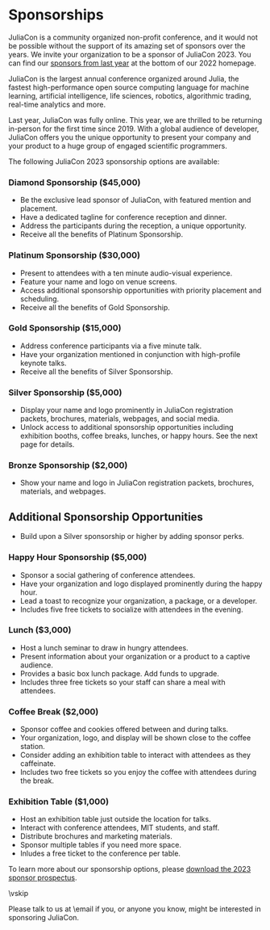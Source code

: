 
# Sponsorships
JuliaCon is a community organized non-profit conference, and it would not be possible without the support of its amazing set of sponsors over the years.
We invite your organization to be a sponsor of JuliaCon 2023. You can find our [sponsors from last year](https://juliacon.org/2022/) at the bottom of our 2022 homepage.

JuliaCon is the largest annual conference organized around Julia, the fastest high-performance open source computing language for machine learning, artificial intelligence, life sciences, robotics, algorithmic trading, real-time analytics and more.

Last year, JuliaCon was fully online. This year, we are thrilled to be returning in-person for the first time since 2019. With a global audience of developer, JuliaCon offers you the unique opportunity to present your company and your product to a huge group of engaged scientific programmers.

The following JuliaCon 2023 sponsorship options are available:

### Diamond Sponsorship (\$45,000)
* Be the exclusive lead sponsor of JuliaCon, with featured mention and placement.
* Have a dedicated tagline for conference reception and dinner.
* Address the participants during the reception, a unique opportunity.
* Receive all the benefits of Platinum Sponsorship.

### Platinum Sponsorship (\$30,000)
* Present to attendees with a ten minute audio-visual experience.
* Feature your name and logo on venue screens.
* Access additional sponsorship opportunities with priority placement and scheduling.
* Receive all the benefits of Gold Sponsorship.

### Gold Sponsorship (\$15,000)
* Address conference participants via a five minute talk.
* Have your organization mentioned in conjunction with high-profile keynote talks.
* Receive all the benefits of Silver Sponsorship.

### Silver Sponsorship (\$5,000)
* Display your name and logo prominently in JuliaCon registration packets, brochures,
materials, webpages, and social media.
* Unlock access to additional sponsorship opportunities including exhibition booths,
coffee breaks, lunches, or happy hours. See the next page for details.

### Bronze Sponsorship (\$2,000)
* Show your name and logo in JuliaCon registration packets, brochures, materials, and
webpages.

## Additional Sponsorship Opportunities
* Build upon a Silver sponsorship or higher by adding sponsor perks.

### Happy Hour Sponsorship (\$5,000)
* Sponsor a social gathering of conference attendees.
* Have your organization and logo displayed prominently during the happy hour.
* Lead a toast to recognize your organization, a package, or a developer.
* Includes five free tickets to socialize with attendees in the evening.

### Lunch (\$3,000)
* Host a lunch seminar to draw in hungry attendees.
* Present information about your organization or a product to a captive audience.
* Provides a basic box lunch package. Add funds to upgrade.
* Includes three free tickets so your staff can share a meal with attendees.

### Coffee Break (\$2,000)
* Sponsor coffee and cookies offered between and during talks.
* Your organization, logo, and display will be shown close to the coffee station.
* Consider adding an exhibition table to interact with attendees as they caffeinate.
* Includes two free tickets so you enjoy the coffee with attendees during the break.

### Exhibition Table (\$1,000)
* Host an exhibition table just outside the location for talks.
* Interact with conference attendees, MIT students, and staff.
* Distribute brochures and marketing materials.
* Sponsor multiple tables if you need more space.
* Inludes a free ticket to the conference per table.

To learn more about our sponsorship options, please [download the 2023 sponsor prospectus](https://drive.google.com/file/d/10nfuvtkXX9gbnSempt_JeUOofwmG5aOU/view).

\vskip

Please talk to us at \email if you, or anyone you know, might be interested in sponsoring JuliaCon.
